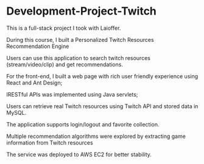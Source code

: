 # Development-Project-Twitch

This is a full-stack project I took with Laioffer. 

During this course, I built a Personalized Twitch Resources Recommendation Engine

Users can use this application to search twitch resources (stream/video/clip) and get recommendations. 

For the front-end, I built a web page with rich user friendly experience using React and Ant Design;

IRESTful APIs was implemented using Java servlets;

Users can retrieve real Twitch resources using Twitch API and stored data in MySQL.

The application supports login/logout and favorite collection.

Multiple recommendation algorithms were explored by extracting game information from Twitch resources 

The service was deployed to AWS EC2 for better stability.
